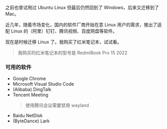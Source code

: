 之前也曾试用过 Ubuntu Linux 但最后仍然回到了 Windows，后来又迁移到了 Mac。

近几年，随着市场变化，国内的软件厂商开始在意 Linux 用户的需求，推出了适配 Linux 的（阿里）钉钉、腾讯视频、百度网盘等软件。

现在是时候迁移 Linux 了。我购买了红米笔记本，试试看。

> 我购买的红米笔记本的型号是 RedmiBook Pro 15 2022

### 可用的软件
* Google Chrome
* Microsoft Visual Studio Code
* (Alibaba) DingTalk
* Tencent Meeting
  > 使用腾讯会议需要禁用 wayland
* Baidu NetDisk
* (ByteDance) Lark
